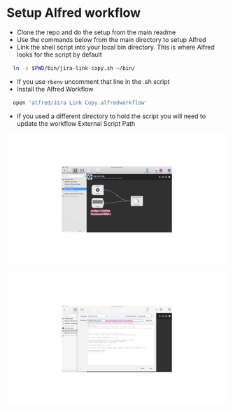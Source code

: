 # Setup Alfred workflow
 * Clone the repo and do the setup from the main readme
 * Use the commands below from the main directory to setup Alfred
 * Link the shell script into your local bin directory.  This is where Alfred looks for the script by default
 ```sh
   ln -s $PWD/bin/jira-link-copy.sh ~/bin/
 ```
  * If you use `rbenv` uncomment that line in the .sh script
  * Install the Alfred Workflow
```sh
  open 'alfred/Jira Link Copy.alfredworkflow'
```
* If you used a different directory to hold the script you will need to update the workflow External Script Path

![Workflow](workflow.png "Workflow in alfred")

![Workflow Edit](workflow_edit_script.png)



